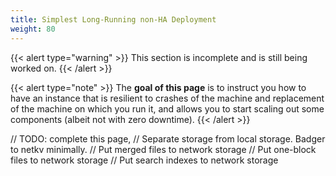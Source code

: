 ```yaml
---
title: Simplest Long-Running non-HA Deployment
weight: 80
---
```



{{< alert type="warning" >}}
This section is incomplete and is still being worked on.
{{< /alert >}}

{{< alert type="note" >}}
The **goal of this page** is to instruct you how to have an instance that is resilient to crashes of the machine and replacement of the machine on which you run it, and allows you to start scaling out some components (albeit not with zero downtime).
{{< /alert >}}

// TODO: complete this page,
// Separate storage from local storage. Badger to netkv minimally.
// Put merged files to network storage
// Put one-block files to network storage
// Put search indexes to network storage
